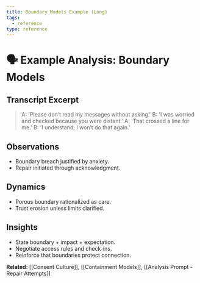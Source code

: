 ```yaml
---
title: Boundary Models Example (Long)
tags:
  - reference
type: reference
---
```


<!-- @format -->

# 🗣 Example Analysis: Boundary Models

## Transcript Excerpt

> A: 'Please don’t read my messages without asking.'
> B: 'I was worried and checked because you were distant.'
> A: 'That crossed a line for me.'
> B: 'I understand; I won’t do that again.'

## Observations

- Boundary breach justified by anxiety.
- Repair initiated through acknowledgment.

## Dynamics

- Porous boundary rationalized as care.
- Trust erosion unless limits clarified.

## Insights

- State boundary + impact + expectation.
- Negotiate access rules and check-ins.
- Reinforce that boundaries protect connection.

**Related:** [[Consent Culture]], [[Containment Models]], [[Analysis Prompt - Repair Attempts]]

